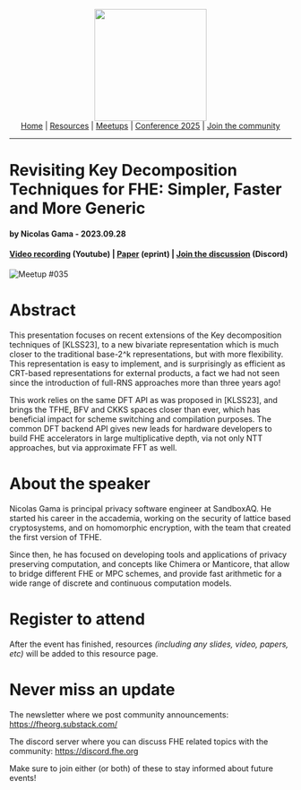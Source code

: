 <!-- Main header navigation -->
<p align="center">
  <img width="200" src="https://user-images.githubusercontent.com/5758427/180978488-db825482-5a58-4c7c-9589-c494a6f0be04.png"><br/>
  <a href="https://fhe-org.github.io">Home</a> | <a href="https://fhe-org.github.io/resources">Resources</a> | <a href="https://fhe-org.github.io/meetups/">Meetups</a> | <a href="https://fhe-org.github.io/conferences/conference-2025/">Conference 2025</a> | <a href="https://fhe-org.github.io/community">Join the community</a>
</p>
<hr/>
<!-- /Main header navigation -->


# Revisiting Key Decomposition Techniques for FHE: Simpler, Faster and More Generic
#### by Nicolas Gama - 2023.09.28 
#### <a href="https://www.youtube.com/watch?v=xLrFVTLatTc&list=PLnbmMskCVh1chnSM8Jjy6Nk3IH6fpn7MM&index=1">Video recording</a> (Youtube) | <a href="https://eprint.iacr.org/2023/771.pdf">Paper</a> (eprint) | <a href="https://discord.fhe.org">Join the discussion</a> (Discord)

![Meetup #035](https://github.com/FHE-org/fhe-org.github.io/assets/37557436/ff3e61ec-9d72-4e32-ace5-bc0d1b89fad7)

# Abstract

This presentation focuses on recent extensions of the Key decomposition techniques of [KLSS23], to a new bivariate representation which is much closer to the traditional base-2^k representations, but with more flexibility. This representation is easy to implement, and is surprisingly as efficient as CRT-based representations for external products, a fact we had not seen since the introduction of full-RNS approaches more than three years ago!

This work relies on the same DFT API as was proposed in [KLSS23], and brings the TFHE, BFV and CKKS spaces closer than ever, which has beneficial impact for scheme switching and compilation purposes. The common DFT backend API gives new leads for hardware developers to build FHE accelerators in large multiplicative depth, via not only NTT approaches, but via approximate FFT as well.

# About the speaker

Nicolas Gama is principal privacy software engineer at SandboxAQ. He started his career in the accademia, working on the security of lattice based cryptosystems, and on homomorphic encryption, with the team that created the first version of TFHE.

Since then, he has focused on developing tools and applications of privacy preserving computation, and concepts like Chimera or Manticore, that allow to bridge different FHE or MPC schemes, and provide fast arithmetic for a wide range of discrete and continuous computation models.

# Register to attend

After the event has finished, resources *(including any slides, video, papers, etc)* will be added to this resource page.

# Never miss an update

The newsletter where we post community announcements: https://fheorg.substack.com/

The discord server where you can discuss FHE related topics with the community: https://discord.fhe.org

Make sure to join either (or both) of these to stay informed about future events!
